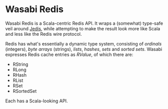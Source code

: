 Wasabi Redis
============

Wasabi Redis is a Scala-centric Redis API. It wraps a (somewhat) type-safe veil around [Jedis](https://github.com/xetorthio/jedis), while attempting to make the result look more like Scala and less like the Redis wire protocol.

Redis has what's essentially a dynamic type system, consisting of _ordinals_ (integers), _byte arrays_ (strings), _lists_, _hashes_, _sets_ and _sorted sets_. Wasabi expresses Redis cache entries as *RValue*, of which there are:

*   RString
*   RLong
*   RHash
*   RList
*   RSet
*   RSortedSet

Each has a Scala-looking API.